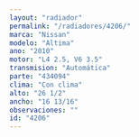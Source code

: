 ```yaml
---
layout: "radiador"
permalink: "/radiadores/4206/"
marca: "Nissan"
modelo: "Altima"
ano: "2010"
motor: "L4 2.5, V6 3.5"
transmision: "Automática"
parte: "434094"
clima: "Con clima"
alto: "26 1/2"
ancho: "16 13/16"
observaciones: ""
id: "4206"
---
```



